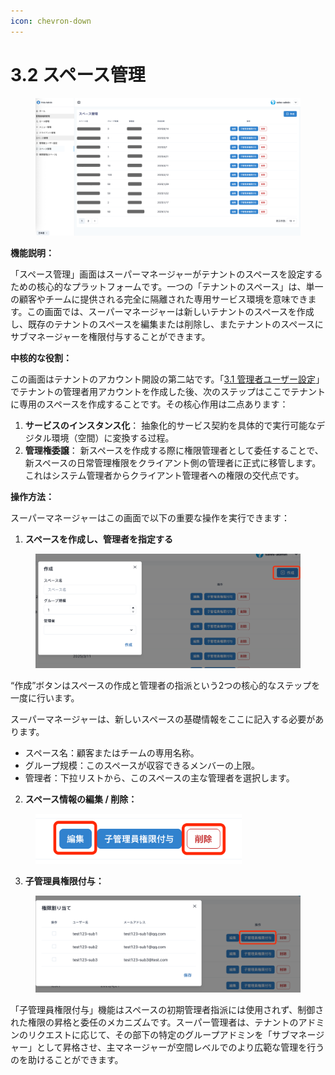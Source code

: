 ```yaml
---
icon: chevron-down
---
```


# 3.2 スペース管理

<div align="left"><figure><img src="../.gitbook/assets/image (7) (1).png" alt="" width="563"><figcaption></figcaption></figure></div>

**機能説明：**

「スペース管理」画面はスーパーマネージャーがテナントのスペースを設定するための核心的なプラットフォームです。一つの「テナントのスペース」は、単一の顧客やチームに提供される完全に隔離された専用サービス環境を意味できます。この画面では、スーパーマネージャーは新しいテナントのスペースを作成し、既存のテナントのスペースを編集または削除し、またテナントのスペースにサブマネージャーを権限付与することができます。



**中核的な役割：**

この画面はテナントのアカウント開設の第二站です。「[3.1  管理者ユーザー設定](3.1-chao-guan-yong-hu-she-zhi.md)」でテナントの管理者用アカウントを作成した後、次のステップはここでテナントに専用のスペースを作成することです。その核心作用は二点あります：

1. **サービスのインスタンス化**： 抽象化的サービス契約を具体的で実行可能なデジタル環境（空間）に変換する过程。
2. **管理権委譲**： 新スペースを作成する際に権限管理者として委任することで、新スペースの日常管理権限をクライアント側の管理者に正式に移管します。これはシステム管理者からクライアント管理者への権限の交代点です。



**操作方法：**

スーパーマネージャーはこの画面で以下の重要な操作を実行できます：

1. **スペースを作成し、管理者を指定する**

<div align="left"><figure><img src="../.gitbook/assets/image (8).png" alt="" width="563"><figcaption></figcaption></figure></div>

“作成”ボタンはスペースの作成と管理者の指派という2つの核心的なステップを一度に行います。

スーパーマネージャーは、新しいスペースの基礎情報をここに記入する必要があります。

* スペース名：顧客またはチームの専用名称。
* グループ规模：このスペースが収容できるメンバーの上限。
* 管理者：下拉リストから、このスペースの主な管理者を選択します。



2. **スペース情報の編集 / 削除：**

<div align="left"><figure><img src="../.gitbook/assets/image (9).png" alt="" width="330"><figcaption></figcaption></figure></div>



3. **子管理員権限付与：**

<div align="left"><figure><img src="../.gitbook/assets/image (10).png" alt="" width="563"><figcaption></figcaption></figure></div>

「子管理員権限付与」機能はスペースの初期管理者指派には使用されず、制御された権限の昇格と委任のメカニズムです。スーパー管理者は、テナントのアドミンのリクエストに応じて、その部下の特定のグループアドミンを「サブマネージャー」として昇格させ、主マネージャーが空間レベルでのより広範な管理を行うのを助けることができます。

